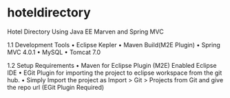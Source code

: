 # hoteldirectory
Hotel Directory Using Java EE Marven and Spring MVC

1.1	Development Tools
•	Eclipse Kepler
•	Maven Build(M2E Plugin)
•	Spring MVC 4.0.1
•	MySQL
•	Tomcat 7.0

1.2	Setup Requirements
•	Maven  for Eclipse Plugin (M2E) Enabled Eclipse IDE 
•	EGit Plugin for importing the project to eclipse workspace from the git hub.
•	Simply Import the project as Import > Git > Projects from Git  and give the repo url
(EGit Plugin Required) 

